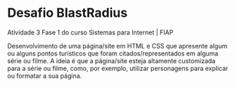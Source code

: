 # Desafio BlastRadius

Atividade 3 Fase 1 do curso Sistemas para Internet | FIAP

Desenvolvimento de uma página/site em HTML e CSS que apresente algum ou alguns pontos turísticos que foram citados/representados em alguma série ou filme. A ideia é que a página/site esteja altamente customizada para a série ou filme, como, por exemplo, utilizar personagens para explicar ou formatar a sua página.
